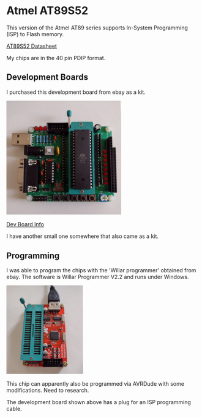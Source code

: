 # Atmel AT89S52

This version of the Atmel AT89 series supports In-System Programming (ISP) to Flash memory.

<a href="https://www.keil.com/dd/docs/datashts/atmel/at89s52_ds.pdf">AT89S52 Datasheet</a>

My chips are in the 40 pin PDIP format.

## Development Boards

I purchased this development board from ebay as a kit.

<img src="at89_devboard.png" width="300">

<a href="DEVBOARD.md">Dev Board Info</a>

I have another small one somewhere that also came as a kit.

## Programming

I was able to program the chips with the 'Willar programmer' obtained from ebay. The software is 
Willar Programmer V2.2 and runs under Windows.

<img src="willar_programmer.png" width="200">

This chip can apparently also be programmed via AVRDude with some modifications. Need to research.

The development board shown above has a plug for an ISP programming cable.
